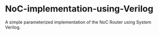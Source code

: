 # NoC-implementation-using-Verilog
A simple parameterized implementation of the NoC Router using System Verilog.
